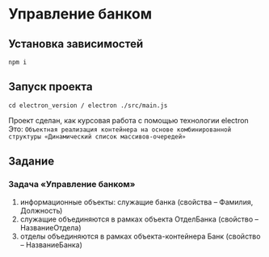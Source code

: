 # Управление банком

## Установка зависимостей
`
npm i
`
## Запуск проекта
`
    cd electron_version / electron ./src/main.js
`

Проект сделан, как курсовая работа с помощью технологии electron 
Это:
`
Объектная реализация контейнера на основе комбинированной структуры «Динамический список массивов-очередей»
`
## Задание
### Задача «Управление банком»
 1. информационные объекты: служащие банка (свойства – Фамилия, Должность)
 2. служащие объединяются в рамках объекта ОтделБанка (свойство – НазваниеОтдела)
 3. отделы объединяются в рамках объекта-контейнера Банк (свойство – НазваниеБанка)


